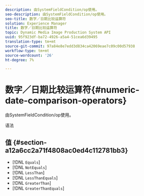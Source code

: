 ```yaml
---
description: 由SystemFieldCondition/op使用。
seo-description: 由SystemFieldCondition/op使用。
seo-title: 数字／日期比较运算符
solution: Experience Manager
title: 数字／日期比较运算符
topic: Dynamic Media Image Production System API
uuid: 95f923df-ba72-4926-a5a4-51cea6d39495
translation-type: tm+mt
source-git-commit: 97a84e8e7edd3d834ca42069eae7c09c00d57938
workflow-type: tm+mt
source-wordcount: '26'
ht-degree: 7%

---
```



# 数字／日期比较运算符{#numeric-date-comparison-operators}

由SystemFieldCondition/op使用。

语法

## 值 {#section-a12a6cc2a71f4808ac0ed4c112781bb3}

* [!DNL `Equals`]
* [!DNL `NotEquals`]
* [!DNL `LessThan`]
* [!DNL `LessThanEquals`]
* [!DNL `GreaterThan`]
* [!DNL `GreaterThanEquals`]

